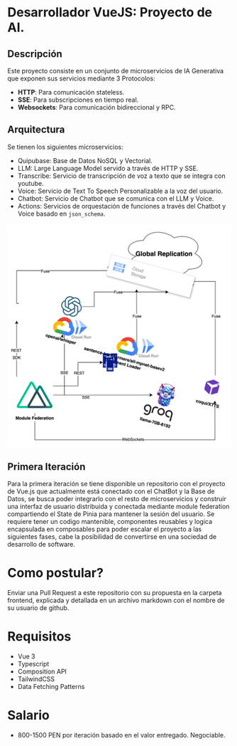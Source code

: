 # Desarrollador VueJS: Proyecto de AI.

## Descripción

Este proyecto consiste en un conjunto de microservicios de IA Generativa que exponen sus servicios mediante 3 Protocolos:

- **HTTP**: Para comunicación stateless.
- **SSE**: Para subscripciones en tiempo real.
- **Websockets**: Para comunicación bidireccional y RPC.

## Arquitectura

Se tienen los siguientes microservicios:

- Quipubase: Base de Datos NoSQL y Vectorial.
- LLM: Large Language Model servido a través de HTTP y SSE.
- Transcribe: Servicio de transcripción de voz a texto que se integra con youtube.
- Voice: Servicio de Text To Speech Personalizable a la voz del usuario.
- Chatbot: Servicio de Chatbot que se comunica con el LLM y Voice.
- Actions: Servicios de orquestación de funciones a través del Chatbot y Voice basado en `json_schema`.

![alt text](image.png)

## Primera Iteración

Para la primera iteración se tiene disponible un repositorio con el proyecto de Vue.js que actualmente está conectado con el ChatBot y la Base de Datos, se busca poder integrarlo con el resto de microservicios y construir una interfaz de usuario distribuida y conectada mediante module federation compartiendo el State de Pinia para mantener la sesión del usuario.
Se requiere tener un codigo mantenible, componentes reusables y logica encapsulada en composables para poder escalar el proyecto a las siguientes fases, cabe la posibilidad de convertirse en una sociedad de desarrollo de software.

# Como postular?

Enviar una Pull Request a este repositorio con su propuesta en la carpeta frontend, explicada y detallada en un archivo markdown con el nombre de su usuario de github.

# Requisitos

- Vue 3
- Typescript
- Composition API
- TailwindCSS
- Data Fetching Patterns

# Salario

- 800-1500 PEN por iteración basado en el valor entregado. Negociable.